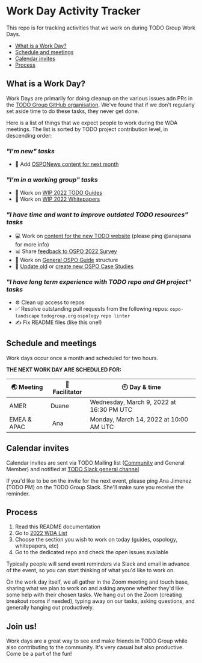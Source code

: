 # Work Day Activity Tracker

This repo is for tracking activities that we work on during TODO Group Work Days.

- [What is a Work Day?](#what-is-a-work-day)
- [Schedule and meetings](#schedule-and-meetings)
- [Calendar invites](#calendar-invites)
- [Process](#process)

## What is a Work Day?

Work Days are primarily for doing cleanup on the various issues adn PRs in the [TODO Group GitHub organisation](https://github.com/todogroup). We've found that if we don't regularly set aside time to do these tasks, they never get done.

Here is a list of things that we expect people to work during the WDA meetings. The list is sorted by TODO project contribution level, in descending order:

### *"I'm new" tasks*

* 📩 Add [OSPONews content for next month](https://github.com/todogroup/ospology/tree/main/newsletter#how-to-contribute-to-osponews)


### *"I'm in a working group" tasks*

* 📝 Work on [WIP 2022 TODO Guides](https://github.com/todogroup/todogroup.org/issues?q=is%3Aissue+is%3Aopen+label%3Aguide)
* 📘 Work on [WIP 2022 Whitepapers](https://github.com/todogroup/outbound-oss)

### *"I have time and want to improve outdated TODO resources" tasks*

* 💻 Work on [content for the new TODO website](https://github.com/todogroup/todogroup.org/issues/210) (please ping @anajsana for more info)
* 📊 Share [feedback to OSPO 2022 Survey](https://github.com/todogroup/osposurvey/tree/master/2022#welcome-to-ospo-survey-2022-planning)
* 📖 Work on [General OSPO Guide](https://landscape.todogroup.org/guide) structure
* 🧩 [Update old](https://landscape.todogroup.org/guide#ospos-in-practice) or [create new OSPO Case Studies](https://github.com/todogroup/todogroup.org/issues?q=is%3Aissue+is%3Aopen+label%3A%22use+case%22)

### *"I have long term experience with TODO repo and GH project" tasks*
* ⚙️ Clean up access to repos
* ✅ Resolve outstanding pull requests from the following repos: `ospo-landscape` `todogroup.org` `ospology` `repo linter`
* ✍️ Fix README files (like this one!)

## Schedule and meetings

Work days occur once a month and scheduled for two hours.

**THE NEXT WORK DAY ARE SCHEDULED FOR:** 

| 🌏 Meeting | 💬 Facilitator | 🕙 Day & time | 
| --- | --- | --- |
| AMER | Duane | Wednesday, March 9, 2022 at 16:30 PM UTC |
| EMEA & APAC | Ana| Monday, March 14, 2022 at 10:00 AM UTC|


## Calendar invites

Calendar invites are sent via TODO Mailing list ([Community](https://docs.google.com/forms/d/e/1FAIpQLSeU0YGM_IJ6gY8E5IIiwXKD_FZi3kAVc4E9_-3dtTDyKMSjdA/viewform) and General Member) and notified at [TODO Slack general channel](https://slack.todogroup.org/)

If you'd like to be on the invite for the next event, please ping Ana Jimenez (TODO PM) on the TODO Group Slack. She'll make sure you receive the reminder.

## Process

1) Read this README documentation
2) Go to [2022 WDA List](https://github.com/todogroup/work-day-activities/issues?q=is%3Aissue+is%3Aopen+label%3A2022)
3) Choose the section you wish to work on today (guides, ospology, whitepapers, etc)
4) Go to the dedicated repo and check the open issues available

Typically people will send event reminders via Slack and email in advance of the event, so you can start thinking of what you'd like to work on.

On the work day itself, we all gather in the Zoom meeting and touch base, sharing what we plan to work on and asking anyone whether they'd like some help with their chosen tasks. We hang out on the Zoom (creating breakout rooms if needed), typing away on our tasks, asking questions, and generally hanging out productively.

## Join us!

Work days are a great way to see and make friends in TODO Group while also contributing to the community. It's very casual but also productive. Come be a part of the fun!
